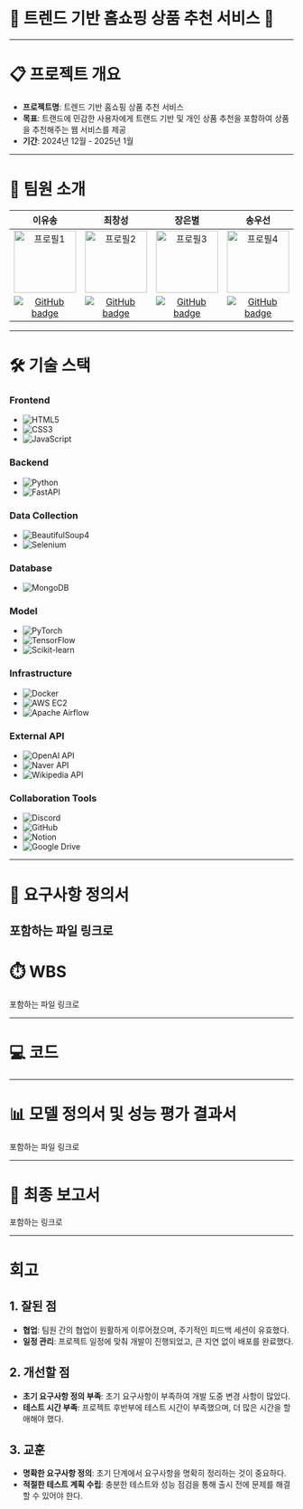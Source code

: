 # 🛒 트렌드 기반 홈쇼핑 상품 추천 서비스 🛒

---------------------------------------

# 📋 프로젝트 개요

- **프로젝트명**: 트렌드 기반 홈쇼핑 상품 추천 서비스
- **목표**: 트랜드에 민감한 사용자에게 트랜드 기반 및 개인 상품 추천을 포함하여 상품을 추천해주는 웹 서비스를 제공
- **기간**: 2024년 12월 - 2025년 1월

---------------------------------------

# 👥 팀원 소개

| 이유송 | 최창성 | 장은별 | 송우선 | 김수현 | 정수빈 |
|:---:|:---:|:---:|:---:|:---:|:---:|
| <img src="https://github.com/whynotsw-camp/wh02-3rd-3team-SHC/raw/aa0b417eab5fd46767f08d8807c3fe32e4dbce92/team_images/yusong.png" alt="프로필1" width="110"> | <img src="https://github.com/whynotsw-camp/wh02-3rd-3team-SHC/raw/aa0b417eab5fd46767f08d8807c3fe32e4dbce92/team_images/ccs.png" alt="프로필2" width="110"> | <img src="https://github.com/whynotsw-camp/wh02-3rd-3team-SHC/raw/aa0b417eab5fd46767f08d8807c3fe32e4dbce92/team_images/jeb.png" alt="프로필3" width="110"> | <img src="https://github.com/whynotsw-camp/wh02-3rd-3team-SHC/raw/aa0b417eab5fd46767f08d8807c3fe32e4dbce92/team_images/sws.png" alt="프로필4" width="110"> | <img src="https://github.com/whynotsw-camp/wh02-3rd-3team-SHC/raw/aa0b417eab5fd46767f08d8807c3fe32e4dbce92/team_images/ksh.png" alt="프로필5" width="110"> | <img src="https://github.com/whynotsw-camp/wh02-3rd-3team-SHC/raw/aa0b417eab5fd46767f08d8807c3fe32e4dbce92/team_images/jsb.png" alt="프로필6" width="110"> |
| [![GitHub badge](https://img.shields.io/badge/GitHub-LINK-181717?style=for-the-badge&logo=github)](https://github.com/yusongod0303) | [![GitHub badge](https://img.shields.io/badge/GitHub-LINK-181717?style=for-the-badge&logo=github)](https://github.com/changsung6160) | [![GitHub badge](https://img.shields.io/badge/GitHub-LINK-181717?style=for-the-badge&logo=github)](https://github.com/eunstar98) | [![GitHub badge](https://img.shields.io/badge/GitHub-LINK-181717?style=for-the-badge&logo=github)](https://github.com/Song613) | [![GitHub badge](https://img.shields.io/badge/GitHub-LINK-181717?style=for-the-badge&logo=github)](https://github.com/ssukhyun) | [![GitHub badge](https://img.shields.io/badge/GitHub-LINK-181717?style=for-the-badge&logo=github)](https://github.com/subin0728) |


---------------------------------------

# 🛠️ 기술 스택  

### **Frontend**
- ![HTML5](https://img.shields.io/badge/HTML5-E34F26?style=flat&logo=html5&logoColor=white)
- ![CSS3](https://img.shields.io/badge/CSS3-1572B6?style=flat&logo=css3&logoColor=white)
- ![JavaScript](https://img.shields.io/badge/JavaScript-F7DF1E?style=flat&logo=javascript&logoColor=black)

### **Backend**
- ![Python](https://img.shields.io/badge/Python-3776AB?style=flat&logo=python&logoColor=white)
- ![FastAPI](https://img.shields.io/badge/FastAPI-009688?style=flat&logo=fastapi&logoColor=white)

### **Data Collection**
- ![BeautifulSoup4](https://img.shields.io/badge/BeautifulSoup4-8FC04E?style=flat&logo=beautifulsoup&logoColor=white)
- ![Selenium](https://img.shields.io/badge/Selenium-43B02A?style=flat&logo=selenium&logoColor=white)

### **Database**
- ![MongoDB](https://img.shields.io/badge/MongoDB-47A248?style=flat&logo=mongodb&logoColor=white)

### **Model**
- ![PyTorch](https://img.shields.io/badge/PyTorch-EE4C2C?style=flat&logo=pytorch&logoColor=white)
- ![TensorFlow](https://img.shields.io/badge/TensorFlow-FF6F00?style=flat&logo=tensorflow&logoColor=white)
- ![Scikit-learn](https://img.shields.io/badge/Scikit--learn-F7931E?style=flat&logo=scikit-learn&logoColor=white)

### **Infrastructure**
- ![Docker](https://img.shields.io/badge/Docker-2496ED?style=flat&logo=docker&logoColor=white)
- ![AWS EC2](https://img.shields.io/badge/AWS%20EC2-FF9900?style=flat&logo=amazonaws&logoColor=white)
- ![Apache Airflow](https://img.shields.io/badge/Apache%20Airflow-017CEE?style=flat&logo=apacheairflow&logoColor=white)

### **External API**
- ![OpenAI API](https://img.shields.io/badge/OpenAI%20API-412991?style=flat&logo=openai&logoColor=white)
- ![Naver API](https://img.shields.io/badge/Naver%20API-03C75A?style=flat&logo=naver&logoColor=white)
- ![Wikipedia API](https://img.shields.io/badge/Wikipedia%20API-000000?style=flat&logo=wikipedia&logoColor=white)

### **Collaboration Tools**
- ![Discord](https://img.shields.io/badge/Discord-5865F2?style=flat&logo=discord&logoColor=white)
- ![GitHub](https://img.shields.io/badge/GitHub-181717?style=flat&logo=github&logoColor=white)
- ![Notion](https://img.shields.io/badge/Notion-000000?style=flat&logo=notion&logoColor=white)
- ![Google Drive](https://img.shields.io/badge/Google%20Drive-4285F4?style=flat&logo=googledrive&logoColor=white)

---------------------------------------

# 📝 요구사항 정의서

포함하는 파일 링크로 
----------------------------------------

# ⏱️ WBS

포함하는 파일 링크로
 
----------------------------------------

# 💻 코드


----------------------------------------

# 📊 모델 정의서 및 성능 평가 결과서

포함하는 파일 링크로

-----------------------------------------

# 📑 최종 보고서

포함하는 링크로

-----------------------------------------

# 회고

## 1. 잘된 점
- **협업**: 팀원 간의 협업이 원활하게 이루어졌으며, 주기적인 피드백 세션이 유효했다.
- **일정 관리**: 프로젝트 일정에 맞춰 개발이 진행되었고, 큰 지연 없이 배포를 완료했다.

## 2. 개선할 점
- **초기 요구사항 정의 부족**: 초기 요구사항이 부족하여 개발 도중 변경 사항이 많았다.
- **테스트 시간 부족**: 프로젝트 후반부에 테스트 시간이 부족했으며, 더 많은 시간을 할애해야 했다.

## 3. 교훈
- **명확한 요구사항 정의**: 초기 단계에서 요구사항을 명확히 정리하는 것이 중요하다.
- **적절한 테스트 계획 수립**: 충분한 테스트와 성능 점검을 통해 출시 전에 문제를 해결할 수 있어야 한다.
